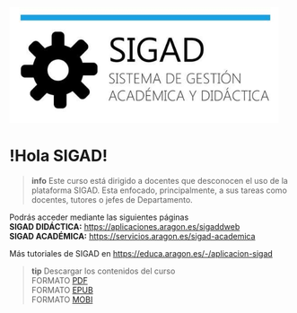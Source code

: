 ![logo SIGAD](https://raw.githubusercontent.com/catedu/curso-basico-sigad/master/img/SIGAD.png)   
# !Hola SIGAD! 
>**info**
> Este curso está dirigido a docentes que desconocen el uso de la plataforma SIGAD. Esta enfocado, principalmente, a sus tareas como docentes, tutores o jefes de Departamento.   

Podrás acceder mediante las siguientes páginas   
  **SIGAD DIDÁCTICA:** <a href="https://aplicaciones.aragon.es/sigaddweb" target="_blank">https://aplicaciones.aragon.es/sigaddweb</a>   
  **SIGAD ACADÉMICA:** <a href="https://servicios.aragon.es/sigad-academica" target="_blank">https://servicios.aragon.es/sigad-academica</a>

Más tutoriales de SIGAD en <a href="https://educa.aragon.es/-/aplicacion-sigad" target="_blank">https://educa.aragon.es/-/aplicacion-sigad</a>

>**tip**
>Descargar los contenidos del curso   
>FORMATO [PDF](https://github.com/catedu/curso-basico-sigad/raw/gh-pages/mybook/curso-basico-sigad.pdf)   
>FORMATO [EPUB](https://github.com/catedu/curso-basico-sigad/raw/gh-pages/mybook/curso-basico-sigad.epub)   
>FORMATO [MOBI](https://github.com/catedu/curso-basico-sigad/raw/gh-pages/mybook/curso-basico-sigad.mobi)
